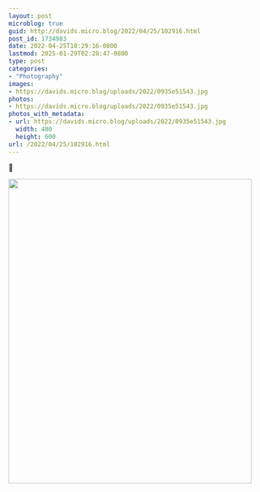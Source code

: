 ```yaml
---
layout: post
microblog: true
guid: http://davids.micro.blog/2022/04/25/102916.html
post_id: 1734983
date: 2022-04-25T10:29:16-0800
lastmod: 2025-01-29T02:28:47-0800
type: post
categories:
- "Photography"
images:
- https://davids.micro.blog/uploads/2022/0935e51543.jpg
photos:
- https://davids.micro.blog/uploads/2022/0935e51543.jpg
photos_with_metadata:
- url: https://davids.micro.blog/uploads/2022/0935e51543.jpg
  width: 480
  height: 600
url: /2022/04/25/102916.html
---
```

🥣

<img src="/uploads/2022/0935e51543.jpg" width="480" height="600" alt="">
